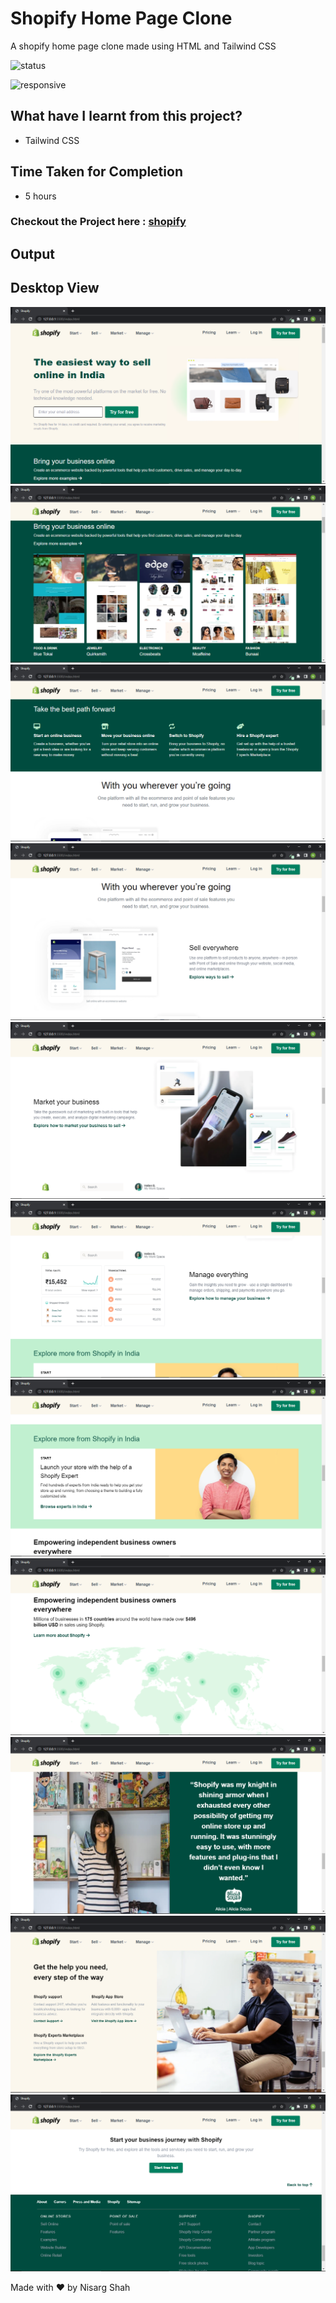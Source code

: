 # Shopify Home Page Clone
A shopify home page clone made using HTML and Tailwind CSS

![status](https://img.shields.io/badge/status-ongoing-green)

![responsive](https://img.shields.io/badge/responsive-true-blue)

## What have I learnt from this project?
- Tailwind CSS

## Time Taken for Completion
- 5 hours

### Checkout the Project here : [shopify](https://re-shopify.netlify.app/)

## Output

## Desktop View
![output](./output/1.png)
![output](./output/2.png)
![output](./output/3.png)
![output](./output/4.png)
![output](./output/5.png)
![output](./output/6.png)
![output](./output/7.png)
![output](./output/8.png)
![output](./output/9.png)
![output](./output/10.png)
![output](./output/11.png)

Made with ❤️ by Nisarg Shah



